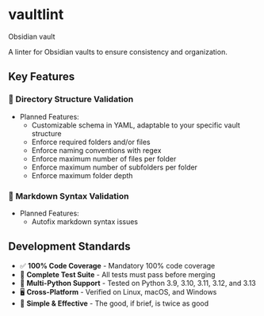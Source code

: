 # vaultlint

Obsidian vault 

A linter for Obsidian vaults to ensure consistency and organization.

## Key Features

### 📂 Directory Structure Validation

* Planned Features:
  + Customizable schema in YAML, adaptable to your specific vault structure
  + Enforce required folders and/or files
  + Enforce naming conventions with regex
  + Enforce maximum number of files per folder
  + Enforce maximum number of subfolders per folder
  + Enforce maximum folder depth

### 📄 Markdown Syntax Validation

* Planned Features:
  + Autofix markdown syntax issues

## Development Standards

* ✅ **100% Code Coverage** - Mandatory 100% code coverage
* 🧪 **Complete Test Suite** - All tests must pass before merging
* 🐍 **Multi-Python Support** - Tested on Python 3.9, 3.10, 3.11, 3.12, and 3.13
* 🖥️ **Cross-Platform** - Verified on Linux, macOS, and Windows
* 🎯 **Simple & Effective** - The good, if brief, is twice as good

